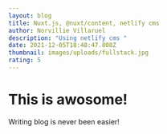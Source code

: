 ```yaml
---
layout: blog
title: Nuxt.js, @nuxt/content, netlify cms
author: Norvillie Villaruel
description: "Using netlify cms "
date: 2021-12-05T18:48:47.808Z
thumbnail: images/uploads/fullstack.jpg
rating: 5
---
```


# This is awosome!
Writing blog is never been easier!